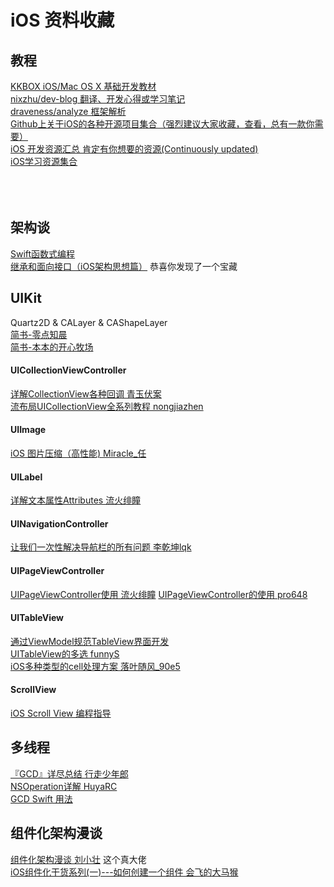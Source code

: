 # iOS 资料收藏

## 教程
[KKBOX iOS/Mac OS X 基础开发教材](https://shujucn.gitbooks.io/kkbox-ios-mac-os-x/content/qian-yan.html)<br>
[nixzhu/dev-blog  翻译、开发心得或学习笔记](https://github.com/nixzhu/dev-blog)<br>
[draveness/analyze  框架解析](https://github.com/draveness/analyze)<br>
[Github上关于iOS的各种开源项目集合（强烈建议大家收藏，查看，总有一款你需要）](https://blog.csdn.net/jiashaoying/article/details/79079500)<br>
[iOS 开发资源汇总 肯定有你想要的资源(Continuously updated)](https://www.jianshu.com/p/e91274a7732a)<br>
[iOS学习资源集合](https://www.jianshu.com/p/136e9a139750)<br>
<br>
<br>
<br>

## 架构谈
[Swift函数式编程](https://www.jianshu.com/p/f77e512fea3f)<br>
[继承和面向接口（iOS架构思想篇）](https://www.jianshu.com/p/39e6a8409476) 恭喜你发现了一个宝藏 <br>

## UIKit
Quartz2D & CALayer & CAShapeLayer<br>
[简书-零点知晨](https://www.jianshu.com/p/91b0cb25d4cb)<br>
[简书-本本的开心牧场](https://www.jianshu.com/p/e2b5bfae9abe)<br>

#### UICollectionViewController
[详解CollectionView各种回调  青玉伏案](https://www.cnblogs.com/ludashi/p/4792480.html)<br>
[流布局UICollectionView全系列教程  nongjiazhen](https://www.jianshu.com/p/dd8074c2daf5)

#### UIImage
[iOS 图片压缩（高性能)  Miracle_任](https://www.jianshu.com/p/bea6e47d028f)

#### UILabel
[详解文本属性Attributes  流火绯瞳](https://www.jianshu.com/p/618a147449d7)

#### UINavigationController
[让我们一次性解决导航栏的所有问题  李乾坤lqk](https://blog.csdn.net/u012960049/article/details/52787283?utm_source=blogxgwz6)

#### UIPageViewController
[UIPageViewController使用  流火绯瞳](https://www.jianshu.com/p/bb5adb9de3b6)
[UIPageViewController的使用  pro648](https://www.jianshu.com/p/0acd517f7e6c)

#### UITableView
[通过ViewModel规范TableView界面开发](http://www.cocoachina.com/articles/16002)<br>
[UITableView的多选  funnyS](https://www.jianshu.com/p/a6e4cb42dd03)<br>
[iOS多种类型的cell处理方案  落叶随风_90e5](https://www.jianshu.com/p/1d027d45565d)<br>

#### ScrollView
[iOS Scroll View 编程指导](https://www.jianshu.com/p/a4e7415cc594)

## 多线程
[『GCD』详尽总结  行走少年郎](https://www.jianshu.com/p/2d57c72016c6)<br>
[NSOperation详解  HuyaRC](https://www.jianshu.com/p/cffd3ace0653)<br>
[GCD Swift 用法](https://www.jianshu.com/p/86d57da37361)

## 组件化架构漫谈
[组件化架构漫谈  刘小壮](https://www.jianshu.com/p/67a6004f6930) 这个真大佬<br>
[iOS组件化干货系列(一)---如何创建一个组件  会飞的大马猴](https://www.jianshu.com/p/f69abc2b526b)
